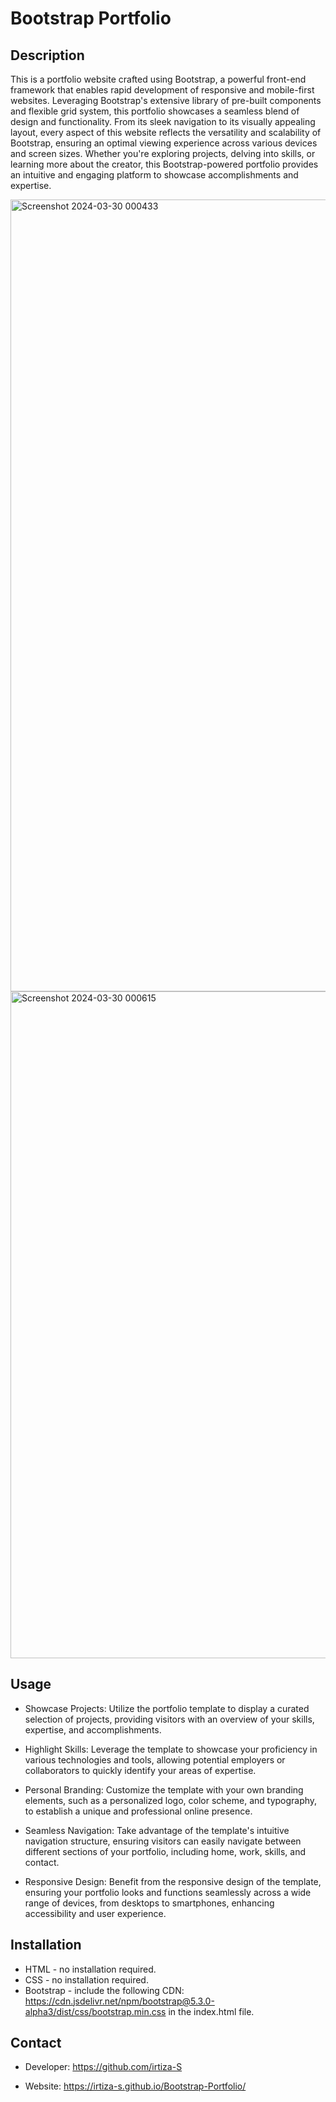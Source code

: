 # Bootstrap Portfolio


## Description
This is a portfolio website crafted using Bootstrap, a powerful front-end framework that enables rapid development of responsive and mobile-first websites. Leveraging Bootstrap's extensive library of pre-built components and flexible grid system, this portfolio showcases a seamless blend of design and functionality. From its sleek navigation to its visually appealing layout, every aspect of this website reflects the versatility and scalability of Bootstrap, ensuring an optimal viewing experience across various devices and screen sizes. Whether you're exploring projects, delving into skills, or learning more about the creator, this Bootstrap-powered portfolio provides an intuitive and engaging platform to showcase accomplishments and expertise.


<img width="1267" alt="Screenshot 2024-03-30 000433" src="https://github.com/irtiza-S/Bootstrap-Portfolio/assets/61486852/a4d9e1ef-f023-4875-afe8-a3cd71c5a08e">


<img width="1067" alt="Screenshot 2024-03-30 000615" src="https://github.com/irtiza-S/Bootstrap-Portfolio/assets/61486852/6bd7735a-3c52-4b8d-a055-131ee9560c2a">


## Usage

- Showcase Projects: Utilize the portfolio template to display a curated selection of projects, providing visitors with an overview of your skills, expertise, and accomplishments.

- Highlight Skills: Leverage the template to showcase your proficiency in various technologies and tools, allowing potential employers or collaborators to quickly identify your areas of expertise.

- Personal Branding: Customize the template with your own branding elements, such as a personalized logo, color scheme, and typography, to establish a unique and professional online 
presence.

- Seamless Navigation: Take advantage of the template's intuitive navigation structure, ensuring visitors can easily navigate between different sections of your portfolio, including home, work, skills, and contact.

- Responsive Design: Benefit from the responsive design of the template, ensuring your portfolio looks and functions seamlessly across a wide range of devices, from desktops to smartphones, enhancing accessibility and user experience.

## Installation
- HTML - no installation required.
- CSS - no installation required.
- Bootstrap - include the following CDN: https://cdn.jsdelivr.net/npm/bootstrap@5.3.0-alpha3/dist/css/bootstrap.min.css in the index.html file.

## Contact
- Developer: https://github.com/irtiza-S

- Website: https://irtiza-s.github.io/Bootstrap-Portfolio/
